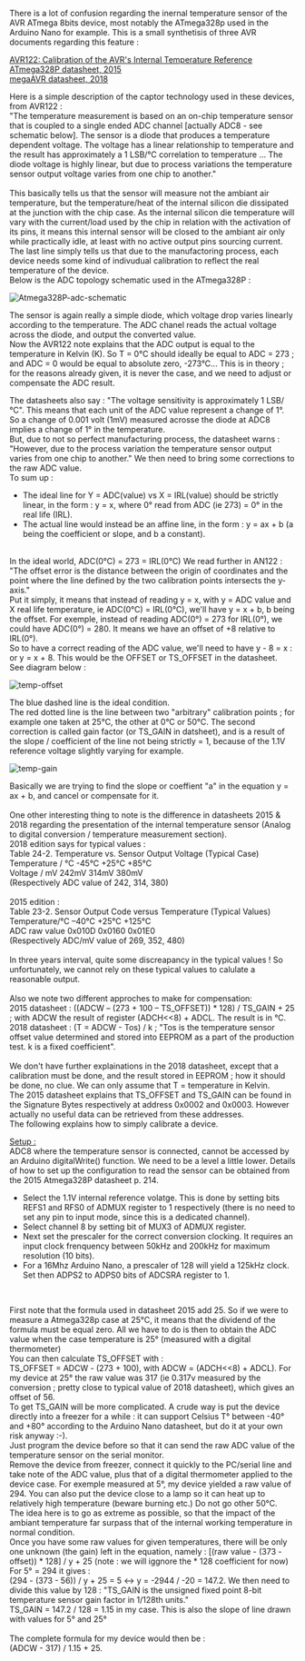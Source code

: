There is a lot of confusion regarding the inernal temperature sensor of the AVR ATmega 8bits device, most notably the ATmega328p used in the Arduino Nano for example.
This is a small synthetisis of three AVR documents regarding this feature :
<p>
<a href="https://ww1.microchip.com/downloads/en/AppNotes/Atmel-8108-Calibration-of-the-AVRs-Internal-Temperature-Reference_ApplicationNote_AVR122.pdf">AVR122: Calibration of the AVR's Internal Temperature Reference</a><br>
<a href="https://ww1.microchip.com/downloads/en/DeviceDoc/Atmel-7810-Automotive-Microcontrollers-ATmega328P_Datasheet.pdf">ATmega328P datasheet, 2015</a><br>
<a href="https://ww1.microchip.com/downloads/en/DeviceDoc/ATmega48A-PA-88A-PA-168A-PA-328-P-DS-DS40002061A.pdf">megaAVR datasheet, 2018</a>
</p>
Here is a simple description of the captor technology used in these devices, from AVR122 :<br>
"The temperature measurement is based on an on-chip temperature sensor that is coupled to a single ended ADC channel [actually ADC8 - see schematic below]. The sensor is a diode that produces a temperature dependent voltage. The voltage has a linear relationship to temperature and the result has approximately a 1 LSB/°C correlation to temperature ... The diode voltage is highly linear, but due to process variations the temperature sensor output voltage varies from one chip to another."<br>
<br>
This basically tells us that the sensor will measure not the ambiant air temperature, but the temperature/heat of the internal silicon die dissipated at the junction with the chip case. As the internal silicon die temperature will vary with the current/load used by the chip in relation with the activation of its pins, it means this internal sensor will be closed to the ambiant air only while practically idle, at least with no active output pins sourcing current. 
<br>
The last line simply tells us that due to the manufactoring process, each device needs some kind of indivudual calibration to reflect the real temperature of the device. <br>
Below is the ADC topology schematic used in the ATmega328P :
<p>
  
![Atmega328P-adc-schematic](https://github.com/user-attachments/assets/8b8b184a-34a8-4d6d-be8f-38e35d60fb3a)

</p>
The sensor is again really a simple diode, which voltage drop varies linearly according to the temperature. The ADC chanel reads the actual voltage across the diode, and output the converted value.<br>
Now the AVR122 note explains that the ADC output is equal to the temperature in Kelvin (K). So T = 0°C should ideally be equal to ADC = 273 ; and ADC = 0 would be equal to absolute zero, -273°C... This is in theory ; for the reasons already given, it is never the case, and we need to adjust or compensate the ADC result.<br>

The datasheets also say : "The voltage sensitivity is approximately 1 LSB/°C". This means that each unit of the ADC value represent a change of 1°. So a change of 0.001 volt (1mV) measured acrosse the diode at ADC8 implies a change of 1° in the temperature.<br>
But, due to not so perfect manufacturing process, the datasheet warns : "However, due to the process variation the temperature sensor output varies from one chip to another." We then need to bring some corrections to the raw ADC value.<br>
To sum up :<br>
- The ideal line for Y = ADC(value) vs X = IRL(value) should be strictly linear, in the form : y = x, where 0° read from ADC (ie 273) = 0° in the real life (IRL).<br>
- The actual line would instead be an affine line, in the form : y = ax + b (a being the coefficient or slope, and b a constant).<br>
<br>
In the ideal world, ADC(0°C) = 273 = IRL(0°C)
We read further in AN122 : "The offset error is the distance between the origin of coordinates and the point where the line defined by the two calibration points intersects the y-axis."<br>
Put it simply, it means that instead of reading y = x, with y = ADC value and X real life temperature, ie ADC(0°C) = IRL(0°C), we'll have y = x + b, b being the offset. For exemple, instead of reading ADC(0°) = 273 for IRL(0°), we could have ADC(0°) = 280. It means we have an offset of +8 relative to IRL(0°). <br>
So to have a correct reading of the ADC value, we'll need to have y - 8 = x : or y = x + 8. This would be the OFFSET or TS_OFFSET in the datasheet.<br>
See diagram below :
<p>
  
![temp-offset](https://github.com/user-attachments/assets/1e032c5f-2e1d-43bd-9e2c-236657029c4f)

</p>
The blue dashed line is the ideal condition.<br>
The red dotted line is the line between two "arbitrary" calibration points ; for example one taken at 25°C, the other at 0°C or 50°C.
The second correction is called gain factor (or TS_GAIN in datsheet), and is a result of the slope / coefficient of the line not being strictly = 1, because of the 1.1V reference voltage slightly varying for example.<br>
<p>
  
![temp-gain](https://github.com/user-attachments/assets/3d4f7c53-6190-47c7-8eee-6f37fdb4c80d)

</p>
Basically we are trying to find the slope or coeffient "a" in the equation y = ax + b, and cancel or compensate for it.<br>
<br>
One other interesting thing to note is the difference in datasheets 2015 & 2018 regarding the presentation of the internal temperature sensor (Analog to digital conversion / temperature measurement section).<br>
2018 edition says for typical values : <br>
  Table 24-2. Temperature vs. Sensor Output Voltage (Typical Case) <br>
Temperature / °C   -45°C   +25°C   +85°C <br>
Voltage / mV       242mV   314mV   380mV <br>
(Respectively ADC value of 242, 314, 380)<br>
<br>
2015 edition : <br>
Table 23-2. Sensor Output Code versus Temperature (Typical Values) <br>
Temperature/°C     –40°C   +25°C   +125°C <br>
ADC raw value      0x010D   0x0160   0x01E0 <br>
(Respectively ADC/mV value of 269, 352, 480)<br>
<br>
In three years interval, quite some discreapancy in the typical values ! So unfortunately, we cannot rely on these typical values to calulate a reasonable output.<br>
<br>
Also we note two different approches to make for compensation: <br>
2015 datasheet : ((ADCW – (273 + 100 – TS_OFFSET)) * 128) / TS_GAIN + 25 ; with ADCW the result of register (ADCH<<8) + ADCL. The result is in °C. <br>
2018 datasheet : (T = ADCW - Tos) / k ; "Tos is the temperature sensor offset value determined and stored into EEPROM as a part of the production test. k is a fixed coefficient".<br>
<br>
We don't have further explainations in the 2018 datasheet, except that a calibration must be done, and the result stored in EEPROM ; how it should be done, no clue. We can only assume that T = temperature in Kelvin.<br>
The 2015 datasheet explains that TS_OFFSET and TS_GAIN can be found in the Signature Bytes respectively at address 0x0002 and 0x0003. However actually no useful data can be retrieved from these addresses. <br>
The following explains how to simply calibrate a device.
<br>

<u>Setup :</u><br>
ADC8 where the temperature sensor is connected, cannot be accessed by an Arduino digitalWrite() function. We need to be a level a little lower.
Details of how to set up the configuration to read the sensor can be obtained from the 2015 Atmega328P datasheet p. 214.<br>
  - Select the 1.1V internal reference volatge. This is done by setting bits REFS1 and RFS0 of ADMUX register to 1 respectively (there is no need to set any pin to input mode, since this is a dedicated channel). <br>
  - Select channel 8 by setting bit of MUX3 of ADMUX register.
  - Next set the prescaler for the correct conversion clocking. It requires an input clock frenquency between 50kHz and 200kHz for maximum resolution (10 bits).<br>
  - For a 16Mhz Arduino Nano, a prescaler of 128 will yield a 125kHz clock. Set then ADPS2 to ADPS0 bits of ADCSRA register to 1.<br>
  <br>

First note that the formula used in datasheet 2015 add 25. So if we were to measure a Atmega328p case at 25°C, it means that the dividend of the formula must be equal zero. All we have to do is then to obtain the ADC value when the case temperature is 25° (measured with a digital thermometer)<br>
You can then calculate TS_OFFSET with :<br>
TS_OFFSET = ADCW - (273 + 100), with ADCW = (ADCH<<8) + ADCL). For my device at 25° the raw value was 317 (ie 0.317v measured by the conversion ; pretty close to typical value of 2018 datasheet), which gives an offset of 56.<br>
To get TS_GAIN will be more complicated. A crude way is put the device directly into a freezer for a while : it can support Celsius T° between -40° and +80° according to the Arduino Nano datasheet, but do it at your own risk anyway :-).<br>
Just program the device before so that it can send the raw ADC value of the temperature sensor on the serial monitor.<br>
Remove the device from freezer, connect it quickly to the PC/serial line and take note of the ADC value, plus that of a digital thermometer applied to the device case. For exemple measured at 5°, my device yielded a raw value of 294.
You can also put the device close to a lamp so it can heat up to relatively high temperature (beware burning etc.) Do not go other 50°C.<br>
The idea here is to go as extreme as possible, so that the impact of the ambiant temperature far surpass that of the internal working temperature in normal condition.<br>
Once you have some raw values for given temperatures, there will be only one unknown (the gain) left in the equation, namely :
[(raw value - (373 - offset)) * 128] / y + 25 (note : we will iggnore the * 128 coefficient for now) <br>
For 5° = 294 it gives : <br>
(294 - (373 - 56)) / y + 25 = 5 <-> y = -2944 / -20 = 147.2. We then need to divide this value by 128 : "TS_GAIN is the unsigned fixed point 8-bit temperature sensor gain factor in
1/128th units."<br>
TS_GAIN = 147.2 / 128 = 1.15 in my case. This is also the slope of line drawn with values for 5° and 25°<br>
<br>
The complete formula for my device would then be :<br>
(ADCW - 317) / 1.15 + 25.






